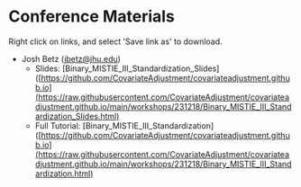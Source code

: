 # Conference Materials

Right click on links, and select 'Save link as' to download.

  - Josh Betz (jbetz@jhu.edu)
    - Slides: [Binary_MISTIE_III_Standardization_Slides]([https://github.com/CovariateAdjustment/covariateadjustment.github.io](https://raw.githubusercontent.com/CovariateAdjustment/covariateadjustment.github.io/main/workshops/231218/Binary_MISTIE_III_Standardization_Slides.html)
    - Full Tutorial: [Binary_MISTIE_III_Standardization]([https://github.com/CovariateAdjustment/covariateadjustment.github.io](https://raw.githubusercontent.com/CovariateAdjustment/covariateadjustment.github.io/main/workshops/231218/Binary_MISTIE_III_Standardization.html)
